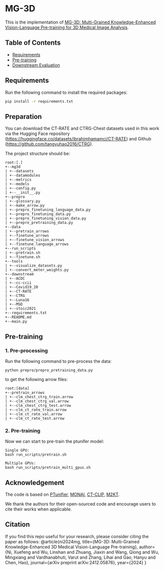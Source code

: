 # MG-3D
This is the implementation of [MG-3D: Multi-Grained Knowledge-Enhanced Vision-Language Pre-training for 3D Medical Image Analysis](https://arxiv.org/abs/2412.05876).

## Table of Contents

- [Requirements](#requirements)
- [Pre-training](#pre-training)
- [Downstream Evaluation](#downstream-evaluation)

## Requirements

Run the following command to install the required packages:

```bash
pip install -r requirements.txt
```

## Preparation
You can download the CT-RATE and CTRG-Chest datasets used in this work via the Hugging Face repository (https://huggingface.co/datasets/ibrahimhamamci/CT-RATE) and Github (https://github.com/tangyuhao2016/CTRG).

The project structure should be:
```
root:[.]
+--mg3d
| +--datasets
| +--datamodules
| +--metrics
| +--models
| +--config.py
| +--__init__.py
+--prepro
| +--glossary.py
| +--make_arrow.py
| +--prepro_finetuning_language_data.py
| +--prepro_finetuning_data.py
| +--prepro_finetuning_vision_data.py
| +--prepro_pretraining_data.py
+--data
| +--pretrain_arrows
| +--finetune_arrows
| +--finetune_vision_arrows
| +--finetune_language_arrows
+--run_scripts
| +--pretrain.sh
| +--finetune.sh
+--tools
| +--visualize_datasets.py
| +--convert_meter_weights.py
+--downstream
| +--ACDC
| +--cc-ccii
| +--Covid19_20
| +--CT-RATE
| +--CTRG
| +--Luna16
| +--MSD
| +--stoic2021
+--requirements.txt
+--README.md
+--main.py
```

## Pre-training

### 1. Pre-processing

Run the following command to pre-process the data:

```angular2
python prepro/prepro_pretraining_data.py
```

to get the following arrow files:

```angular2
root:[data]
+--pretrain_arrows
| +--clm_chest_ctrg_train.arrow
| +--clm_chest_ctrg_val.arrow
| +--clm_chest_ctrg_test.arrow
| +--clm_ct_rate_train.arrow
| +--clm_ct_rate_val.arrow
| +--clm_ct_rate_test.arrow
```

### 2. Pre-training

Now we can start to pre-train the ptunifer model:

```angular2
Single GPU:
bash run_scripts/pretrain.sh

Multiple GPUs:
bash run_scripts/pretrain_multi_gpus.sh
```

## Acknowledgement

The code is based on [PTunifier](https://github.com/zhjohnchan/PTUnifier), [MONAI](https://github.com/Project-MONAI/MONAI), [CT-CLIP](https://github.com/ibrahimethemhamamci/CT-CLIP), [M2KT](https://github.com/LX-doctorAI1/M2KT).

We thank the authors for their open-sourced code and encourage users to cite their works when applicable.

## Citation

If you find this repo useful for your research, please consider citing the paper as follows:
@article{ni2024mg,
  title={MG-3D: Multi-Grained Knowledge-Enhanced 3D Medical Vision-Language Pre-training},
  author={Ni, Xuefeng and Wu, Linshan and Zhuang, Jiaxin and Wang, Qiong and Wu, Mingxiang and Vardhanabhuti, Varut and Zhang, Lihai and Gao, Hanyu and Chen, Hao},
  journal={arXiv preprint arXiv:2412.05876},
  year={2024}
}
